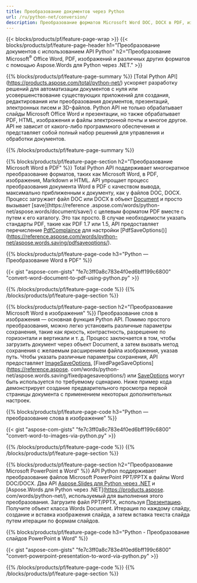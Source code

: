 ```yaml
---
title: Преобразование документов через Python 
url: /ru/python-net/conversion/
description: Преобразование форматов Microsoft Word DOC, DOCX в PDF, изображения и многое другое, а также слайды презентаций, сообщения электронной почты и 3D-изображения всего в несколько строк кода Python.
---
```


{{< blocks/products/pf/feature-page-wrap >}}
{{< blocks/products/pf/feature-page-header h1="Преобразование документов с использованием API Python" h2="Преобразование Microsoft<sup>&reg;</sup> Office Word, PDF, изображений и различных других форматов с помощью Aspose.Words для Python через .NET." >}}

{{% blocks/products/pf/feature-page-summary %}}
[Total Python API] (https://products.aspose.com/total/python-net/) ускоряет разработку решений для автоматизации документов с нуля или усовершенствование существующих приложений для создания, редактирования или преобразования документов, презентаций, электронных писем и 3D-файлов. Python API не только обрабатывает слайды Microsoft Office Word и презентации, но также обрабатывает PDF, HTML, изображения и файлы электронной почты и многое другое. API не зависит от какого-либо программного обеспечения и представляет собой полный набор решений для управления и обработки документов.

{{% /blocks/products/pf/feature-page-summary  %}}

{{% blocks/products/pf/feature-page-section  h2="Преобразование Microsoft Word в PDF" %}}
Total Python API поддерживает многократное преобразование форматов, таких как Microsoft Word, в PDF, изображения, Markdown и HTML. API упрощает процесс преобразования документа Word в PDF с качеством вывода, максимально приближенным к документу, как у файлов DOC, DOCX. Процесс загружает файл DOC или DOCX в объект [Document](https://reference.aspose.com/words/python-net/aspose.words/document/) и просто вызывает [save](https://reference .aspose.com/words/python-net/aspose.words/document/save/) с целевым форматом PDF вместе с путем к его каталогу. Это так просто. В случае необходимости указать стандарты PDF, такие как PDF 1.7 или 1.5, API предоставляет перечисление [PdfComplaince](https://reference.aspose.com/words/python-net/aspose.words.saving/pdfcompliance/) для настройки [PdfSaveOptions()] (https://reference.aspose.com/words/python-net/aspose.words.saving/pdfsaveoptions/). 

{{% blocks/products/pf/feature-page-code h3="Python — Преобразование Word в PDF" %}}

{{< gist "aspose-com-gists" "fe7c3ff0a8c783e4f0ed6bff199c6800" "convert-word-document-to-pdf-using-python.py" >}}

{{% /blocks/products/pf/feature-page-code  %}}
{{% /blocks/products/pf/feature-page-section %}}

{{% blocks/products/pf/feature-page-section  h2="Преобразование Microsoft Word в изображения" %}}
Преобразование слов в изображения — основная функция Python API. Помимо простого преобразования, можно легко установить различные параметры сохранения, такие как яркость, контрастность, разрешение по горизонтали и вертикали и т. д. Процесс заключается в том, чтобы загрузить документ через объект Document, а затем вызвать метод сохранения с желаемым расширением файла изображения, указав путь. Чтобы указать различные параметры сохранения, API предоставляет [ImageSaveOptions](https://reference.aspose.com/words/python-net/aspose.words.saving/imagesaveoptions/), [FixedPageSaveOptions](https://reference.aspose. com/words/python-net/aspose.words.saving/fixedpagesaveoptions/) или [SaveOptions](https://reference.aspose.com/words/python-net/aspose.words.saving/saveoptions/) могут быть используется по требуемому сценарию. Ниже пример кода демонстрирует создание предварительного просмотра первой страницы документа с применением некоторых дополнительных настроек.

{{% blocks/products/pf/feature-page-code h3="Python — преобразование слова в изображение" %}}

{{< gist "aspose-com-gists" "fe7c3ff0a8c783e4f0ed6bff199c6800" "convert-word-to-images-via-python.py" >}}

{{% /blocks/products/pf/feature-page-code  %}}
{{% /blocks/products/pf/feature-page-section %}}

{{% blocks/products/pf/feature-page-section  h2="Преобразование Microsoft PowerPoint в Word" %}}
API Python поддерживает преобразование файлов Microsoft PowerPoint PPT/PPTX в файлы Word DOC/DOCX. Два API [Aspose.Slides для Python через .NET](https://products.aspose.com/slides/python-net/) и [Aspose.Words для Python через .NET](https://products.aspose. com/words/python-net/), используемый для выполнения этого преобразования. Загрузите файл PPT/PPTX, используя [Презентацию](https://reference.aspose.com/slides/python-net/aspose.slides/presentation/). Получите объект класса Words Document. Итерация по каждому слайду, создание и вставка изображения слайда, а затем вставка текста слайда путем итерации по формам слайдов.

{{% blocks/products/pf/feature-page-code h3="Python - Преобразование слайдов PowerPoint в Word" %}}

{{< gist "aspose-com-gists" "fe7c3ff0a8c783e4f0ed6bff199c6800" "convert-powerpoint-presentation-to-word-via-python.py" >}}


{{% /blocks/products/pf/feature-page-code  %}}
{{% /blocks/products/pf/feature-page-section %}}